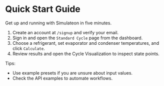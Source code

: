 # Quick Start Guide

Get up and running with Simulateon in five minutes.

1. Create an account at `/signup` and verify your email.
2. Sign in and open the `Standard Cycle` page from the dashboard.
3. Choose a refrigerant, set evaporator and condenser temperatures, and click `Calculate`.
4. Review results and open the Cycle Visualization to inspect state points.

Tips:

- Use example presets if you are unsure about input values.
- Check the API examples to automate workflows.
